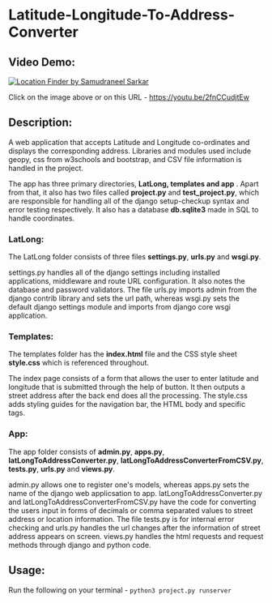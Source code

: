 # Latitude-Longitude-To-Address-Converter

## Video Demo:

[![Location Finder by Samudraneel Sarkar](https://img.youtube.com/vi/2fnCCudjtEw/0.jpg)](https://www.youtube.com/watch?v=2fnCCudjtEw)


Click on the image above or on this URL - https://youtu.be/2fnCCudjtEw

## Description:

A web application that accepts Latitude and Longitude co-ordinates and displays the corresponding address. Libraries and modules used include geopy, css from w3schools and bootstrap, and CSV file information is handled in the project.

The app has three primary directories, **LatLong, templates and app** . Apart from that, it also has two files called **project.py** and **test_project.py**, which are responsible for handling all of the django setup-checkup syntax and error testing respectively. It also has a database **db.sqlite3** made in SQL to handle coordinates.

### LatLong:
The LatLong folder consists of three files **settings.py**, **urls.py** and **wsgi.py**.

settings.py handles all of the django settings including installed applications, middleware and route URL configuration. It also notes the database and password validators. The file urls.py imports admin from the django contrib library and sets the url path, whereas wsgi.py sets the default django settings module and imports from django core wsgi application.

### Templates:
The templates folder has the **index.html** file and the CSS style sheet **style.css** which is referenced throughout.

The index page consists of a form that allows the user to enter latitude and longitude that is submitted through the help of button. It then outputs a street address after the back end does all the processing. The style.css adds styling guides for the navigation bar, the HTML body and specific tags.

### App:
The app folder consists of **admin.py**, **apps.py**, **latLongToAddressConverter.py**, **latLongToAddressConverterFromCSV.py**, **tests.py**, **urls.py** and **views.py**.

admin.py allows one to register one's models, whereas apps.py sets the name of the django web applicsation to app. latLongToAddressConverter.py and latLongToAddressConverterFromCSV.py have the code for converting the users input in forms of decimals or comma separated values to street address or location information. The file tests.py is for internal error checking and urls.py handles the url changes after the information of street address appears on screen. views.py handles the html requests and request methods through django and python code.

## Usage:

Run the following on your terminal - `python3 project.py runserver`
